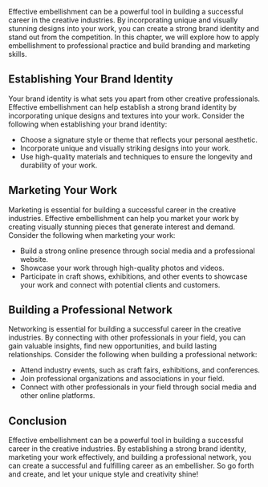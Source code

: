 
Effective embellishment can be a powerful tool in building a successful career in the creative industries. By incorporating unique and visually stunning designs into your work, you can create a strong brand identity and stand out from the competition. In this chapter, we will explore how to apply embellishment to professional practice and build branding and marketing skills.

Establishing Your Brand Identity
--------------------------------

Your brand identity is what sets you apart from other creative professionals. Effective embellishment can help establish a strong brand identity by incorporating unique designs and textures into your work. Consider the following when establishing your brand identity:

* Choose a signature style or theme that reflects your personal aesthetic.
* Incorporate unique and visually striking designs into your work.
* Use high-quality materials and techniques to ensure the longevity and durability of your work.

Marketing Your Work
-------------------

Marketing is essential for building a successful career in the creative industries. Effective embellishment can help you market your work by creating visually stunning pieces that generate interest and demand. Consider the following when marketing your work:

* Build a strong online presence through social media and a professional website.
* Showcase your work through high-quality photos and videos.
* Participate in craft shows, exhibitions, and other events to showcase your work and connect with potential clients and customers.

Building a Professional Network
-------------------------------

Networking is essential for building a successful career in the creative industries. By connecting with other professionals in your field, you can gain valuable insights, find new opportunities, and build lasting relationships. Consider the following when building a professional network:

* Attend industry events, such as craft fairs, exhibitions, and conferences.
* Join professional organizations and associations in your field.
* Connect with other professionals in your field through social media and other online platforms.

Conclusion
----------

Effective embellishment can be a powerful tool in building a successful career in the creative industries. By establishing a strong brand identity, marketing your work effectively, and building a professional network, you can create a successful and fulfilling career as an embellisher. So go forth and create, and let your unique style and creativity shine!
